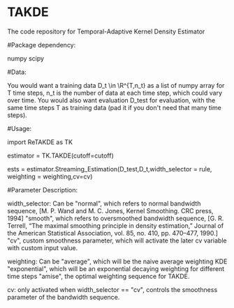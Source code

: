 # TAKDE
The code repository for Temporal-Adaptive Kernel Density Estimator

#Package dependency:

numpy
scipy

#Data:

You would want a training data D_t \in \R^{T,n_t} as a list of numpy array for T time steps, n_t is the number of data at each time step, which could vary over time. You would also want evaluation D_test for evaluation, with the same time steps T as training data (pad it if you don't need that many time steps).

#Usage:

import ReTAKDE as TK

estimator = TK.TAKDE(cutoff=cutoff)

ests = estimator.Streaming_Estimation(D_test,D_t,width_selector = rule, weighting = weighting,cv=cv)

#Parameter Description:

width_selector:
Can be "normal", which refers to normal bandwidth sequence, [M. P. Wand and M. C. Jones, Kernel Smoothing. CRC press, 1994]
"smooth", which refers to oversmoothed bandwidth sequence, [G. R. Terrell, “The maximal smoothing principle in density estimation,” Journal of the American Statistical Association, vol. 85, no. 410, pp. 470–477, 1990.]
"cv", custom smoothness parameter, which will activate the later cv variable with custom input value.

weighting:
Can be "average", which will be the naive average weighting KDE
"exponential", which will be an exponential decaying weighting for different time steps
"amise", the optimal weighting sequence for TAKDE.

cv:
only activated when width_selector == "cv", controls the smoothness parameter of the bandwidth sequence.
